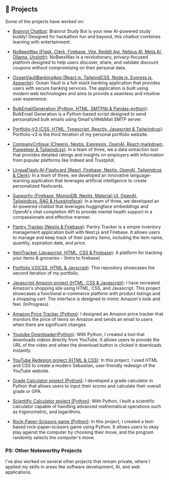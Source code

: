  ## 📖 Projects
 Some of the projects have worked on:
 - [Brainrot Chatbot](https://github.com/krishnapriya-n/brainrot-chat-bot):
   Brainrot Study Bot is your new AI-powered study buddy! Designed for hackathon fun and beyond, this chatbot combines learning with entertainment.
   
 - [NoBeesWax (Flask, Clerk, Firebase, Vite, Reddit Api, Nebius AI, Meta AI, Ollama, Unsloth)](https://github.com/Warfarian/NoBeesWax):
   NoBeesWax is a revolutionary, privacy-focused platform designed to help users discover, share, and validate discount coupons without compromising on their personal data. 
 
 - [OceanVaultBankingApp (React.js, TailwindCSS ,Node.js, Express.js, Appwrite)](https://github.com/tobilobasalawu/ocean-vault.git):
   Ocean Vault is a full-stack banking application that provides users with secure banking services. The application is built using modern web technologies and aims to provide a seamless and intuitive user experience. 
 
 - [BulkEmailGeneration (Python, HTML, SMTPlib & Pandas-python)](https://github.com/tobilobasalawu/BulkEmailGeneration):
   BulkEmail Generation is a Python-based script designed to send personalized bulk emails using Gmail's/WebMail SMTP server.
 
 - [Portfolio-V3 (CSS, HTML, Typescript, Reactjs, Javascript & Tailwindcss)](https://github.com/tobilobasalawu/portfolio-v3):
   Portfolio-v3 is the third iteration of my personal portfolio website.
 
 - [CompanyCritique (Cheerio, Nextjs, Expressjs, OpenAI, React-markdown, Puppeteer & Tailwindcss)](https://github.com/VriaA/CompanyCritique):
   In a team of three, we a data extraction tool that provides detailed ratings and insights on employers with information from popular platforms like Indeed and Trustpilot.
 
 - [LinguaFlash-AI-Flashcard (React, Firebase, Nextjs, OpenAI, Tailwindcss & Clerk)](https://github.com/tobilobasalawu/LinguaFlash-AI-Flashcard):
   In a team of three, we developed an innovative language-learning application that leverages artificial intelligence to create personalized flashcards.
 
 - [Supportly (Firebase, MongoDB, Nextjs, Material-UI, OpenAI, Tailwindcss, RAG & Huggingface)](https://github.com/VriaA/Supportly):
   In a team of three, we developed an AI-powered chatbot that leverages huggingface embeddings and OpenAI's chat completion API to provide mental health support in a compassionate and effective manner.
 
 - [Pantry Tracker (Nextjs & Firebase)](https://github.com/tobilobasalawu/pantryTracker):
   Pantry Tracker is a simple inventory management application built with Next.js and Firebase. It allows users to manage and keep track of their pantry items, including the item name, quantity, expiration date, and price.

- [ItemTracker (Javascript, HTML, CSS & Firebase)](https://github.com/tobilobasalawu/ItemTracker):
   A platform for tracking your items & groceries - (Intro to firebase)

 - [Portfolio V2(CSS, HTML & Javscript)](https://github.com/tobilobasalawu/portfolio-v2):
   This repository showcases the second iteration of my portfolio.
 
 - [Javascript Amazon project (HTML, CSS & Javascript)](https://github.com/tobilobasalawu/javascript-amazon-project):
   I have recreated Amazon's shopping site using HTML, CSS, and Javascript. This project showcases a functional e-commerce platform with product listings and a shopping cart. The interface is designed to mimic Amazon's look and feel. (InProgress)

 - [Amazon Price Tracker (Python)](https://github.com/tobilobasalawu/Amazon_price_tracker):
    I designed an Amazon price tracker that monitors the price of items on Amazon and sends an email to users when there are significant changes

- [Youtube Downloader(Python)](https://github.com/tobilobasalawu/youtubeDownloader):
   With Python, I created a tool that downloads videos directly from YouTube. It allows users to provide the URL of the video and when the download button is clicked it downloads instantly.
 
- [YouTube Redesign project (HTML & CSS)](https://github.com/tobilobasalawu/youtuberedesign):
    In this project, I used HTML and CSS to create a modern Sebastian, user-friendly redesign of the YouTube website.

- [Grade Calculator project (Python)](https://github.com/tobilobasalawu/mini_python_programs/blob/main/Grade_Calculator_updated.py):
    I developed a grade calculator in Python that allows users to input their scores and calculate their overall grade or GPA.

- [Scientific Calculator project (Python)](https://github.com/tobilobasalawu/mini_python_programs/blob/main/Scientifc_Calculator.py):
    With Python, I built a scientific calculator capable of handling advanced mathematical operations such as trigonometric, and logarithms.

- [Rock-Paper-Scissors game (Python)](https://github.com/tobilobasalawu/mini_python_programs/blob/main/Rock-Paper-Scissors%20game.py):
    In this project, I created a text-based rock-paper-scissors game using Python. It allows users to okay play against the computer by choosing their move, and the program randomly selects the computer's move.

### PS: Other Noteworthy Projects
I've also worked on several other projects that remain private, where I applied my skills in areas like software development, AI, and web applications.

